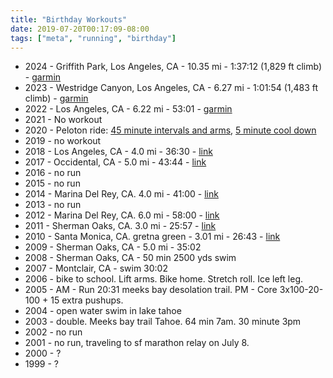 ```yaml
---
title: "Birthday Workouts"
date: 2019-07-20T00:17:09-08:00
tags: ["meta", "running", "birthday"]
---
```


<!--more-->

- 2024 - Griffith Park, Los Angeles, CA - 10.35 mi - 1:37:12 (1,829 ft climb) - [garmin](https://connect.garmin.com/modern/activity/16291458055)
- 2023 - Westridge Canyon, Los Angeles, CA - 6.27 mi - 1:01:54 (1,483 ft climb) - [garmin](https://connect.garmin.com/modern/activity/11508446457)
- 2022 - Los Angeles, CA - 6.22 mi - 53:01 - [garmin](https://connect.garmin.com/modern/activity/9158446101)
- 2021 - No workout
- 2020 - Peloton ride: [45 minute intervals and arms](https://members.onepeloton.com/profile/workouts/268de23c48c840adbf64bb1eba03ccc6), [5 minute cool down](https://members.onepeloton.com/profile/workouts/e74cc54760a54d79b9fd275d40484894)
- 2019 - no workout
- 2018 - Los Angeles, CA - 4.0 mi - 36:30 - [link](https://connect.garmin.com/modern/activity/2832933782)
- 2017 - Occidental, CA - 5.0 mi - 43:44 - [link](https://connect.garmin.com/modern/activity/1840565277)
- 2016 - no run
- 2015 - no run
- 2014 - Marina Del Rey, CA. 4.0 mi - 41:00 - [link](https://connect.garmin.com/modern/activity/543552603)
- 2013 - no run
- 2012 - Marina Del Rey, CA. 6.0 mi - 58:00 - [link](https://connect.garmin.com/modern/activity/203353913)
- 2011 - Sherman Oaks, CA. 3.0 mi - 25:57 - [link](https://connect.garmin.com/modern/activity/97458436)
- 2010 - Santa Monica, CA. gretna green - 3.01 mi - 26:43 - [link](https://connect.garmin.com/modern/activity/39809657)
- 2009 - Sherman Oaks, CA - 5.0 mi - 35:02
- 2008 - Sherman Oaks, CA - 50 min 2500 yds swim
- 2007 - Montclair, CA - swim 30:02
- 2006 - bike to school. Lift arms. Bike home. Stretch roll. Ice left leg.
- 2005 - AM - Run 20:31 meeks bay desolation trail. PM - Core 3x100-20-100 + 15 extra pushups.
- 2004 - open water swim in lake tahoe
- 2003 - double. Meeks bay trail Tahoe. 64 min 7am. 30 minute 3pm
- 2002 - no run
- 2001 - no run, traveling to sf marathon relay on July 8.
- 2000 - ?
- 1999 - ?
